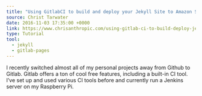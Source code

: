 ```yaml
---
title: "Using GitlabCI to build and deploy your Jekyll Site to Amazon S3"
source: Christ Tarwater
date: 2016-11-03 17:35:00 +0000
link: https://www.chrisanthropic.com/using-gitlab-ci-to-build-deploy-jekyll-site-amazon-s3/
type: Tutorial
tool:
  - jekyll
  - gitlab-pages
---
```

I recently switched almost all of my personal projects away from Github to Gitlab. Gitlab offers a ton of cool free features, including a built-in CI tool. I’ve set up and used various CI tools before and currently run a Jenkins server on my Raspberry Pi. 





